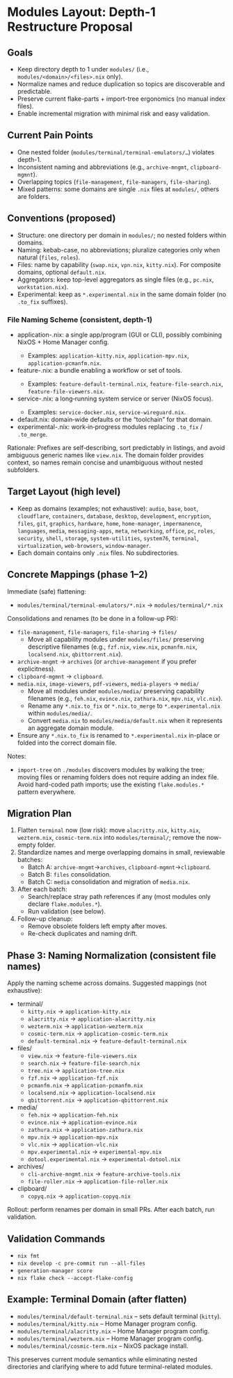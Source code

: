 # Modules Layout: Depth-1 Restructure Proposal

## Goals

- Keep directory depth to 1 under `modules/` (i.e., `modules/<domain>/<files>.nix` only).
- Normalize names and reduce duplication so topics are discoverable and predictable.
- Preserve current flake-parts + import-tree ergonomics (no manual index files).
- Enable incremental migration with minimal risk and easy validation.

## Current Pain Points

- One nested folder (`modules/terminal/terminal-emulators/…`) violates depth-1.
- Inconsistent naming and abbreviations (e.g., `archive-mngmt`, `clipboard-mgmnt`).
- Overlapping topics (`file-management`, `file-managers`, `file-sharing`).
- Mixed patterns: some domains are single `.nix` files at `modules/`, others are folders.

## Conventions (proposed)

- Structure: one directory per domain in `modules/`; no nested folders within domains.
- Naming: kebab-case, no abbreviations; pluralize categories only when natural (`files`, `roles`).
- Files: name by capability (`swap.nix`, `vpn.nix`, `kitty.nix`). For composite domains, optional `default.nix`.
- Aggregators: keep top-level aggregators as single files (e.g., `pc.nix`, `workstation.nix`).
- Experimental: keep as `*.experimental.nix` in the same domain folder (no `.to_fix` suffixes).

### File Naming Scheme (consistent, depth-1)

- application-<program>.nix: a single app/program (GUI or CLI), possibly combining NixOS + Home Manager config.
  - Examples: `application-kitty.nix`, `application-mpv.nix`, `application-pcmanfm.nix`.
- feature-<capability>.nix: a bundle enabling a workflow or set of tools.
  - Examples: `feature-default-terminal.nix`, `feature-file-search.nix`, `feature-file-viewers.nix`.
- service-<daemon>.nix: a long‑running system service or server (NixOS focus).
  - Examples: `service-docker.nix`, `service-wireguard.nix`.
- default.nix: domain‑wide defaults or the “toolchain” for that domain.
- experimental-<name>.nix: work‑in‑progress modules replacing `.to_fix` / `.to_merge`.

Rationale: Prefixes are self‑describing, sort predictably in listings, and avoid ambiguous generic names like `view.nix`. The domain folder provides context, so names remain concise and unambiguous without nested subfolders.

## Target Layout (high level)

- Keep as domains (examples; not exhaustive): `audio`, `base`, `boot`, `cloudflare`, `containers`, `database`, `desktop`, `development`, `encryption`, `files`, `git`, `graphics`, `hardware`, `home`, `home-manager`, `impermanence`, `languages`, `media`, `messaging-apps`, `meta`, `networking`, `office`, `pc`, `roles`, `security`, `shell`, `storage`, `system-utilities`, `system76`, `terminal`, `virtualization`, `web-browsers`, `window-manager`.
- Each domain contains only `.nix` files. No subdirectories.

## Concrete Mappings (phase 1–2)

Immediate (safe) flattening:

- `modules/terminal/terminal-emulators/*.nix` → `modules/terminal/*.nix`

Consolidations and renames (to be done in a follow-up PR):

- `file-management`, `file-managers`, `file-sharing` → `files/`
  - Move all capability modules under `modules/files/` preserving descriptive filenames (e.g., `fzf.nix`, `view.nix`, `pcmanfm.nix`, `localsend.nix`, `qbittorrent.nix`).
- `archive-mngmt` → `archives` (or `archive-management` if you prefer explicitness).
- `clipboard-mgmnt` → `clipboard`.
- `media.nix`, `image-viewers`, `pdf-viewers`, `media-players` → `media/`
  - Move all modules under `modules/media/` preserving capability filenames (e.g., `feh.nix`, `evince.nix`, `zathura.nix`, `mpv.nix`, `vlc.nix`).
  - Rename any `*.nix.to_fix` or `*.nix.to_merge` to `*.experimental.nix` within `modules/media/`.
  - Convert `media.nix` to `modules/media/default.nix` when it represents an aggregate domain module.
- Ensure any `*.nix.to_fix` is renamed to `*.experimental.nix` in-place or folded into the correct domain file.

Notes:

- `import-tree` on `./modules` discovers modules by walking the tree; moving files or renaming folders does not require adding an index file. Avoid hard-coded path imports; use the existing `flake.modules.*` pattern everywhere.

## Migration Plan

1. Flatten `terminal` now (low risk): move `alacritty.nix`, `kitty.nix`, `wezterm.nix`, `cosmic-term.nix` into `modules/terminal/`; remove the now-empty folder.
2. Standardize names and merge overlapping domains in small, reviewable batches:
   - Batch A: `archive-mngmt`→`archives`, `clipboard-mgmnt`→`clipboard`.
   - Batch B: `files` consolidation.
   - Batch C: `media` consolidation and migration of `media.nix`.
3. After each batch:
   - Search/replace stray path references if any (most modules only declare `flake.modules.*`).
   - Run validation (see below).
4. Follow-up cleanup:
   - Remove obsolete folders left empty after moves.
   - Re-check duplicates and naming drift.

## Phase 3: Naming Normalization (consistent file names)

Apply the naming scheme across domains. Suggested mappings (not exhaustive):

- terminal/
  - `kitty.nix` → `application-kitty.nix`
  - `alacritty.nix` → `application-alacritty.nix`
  - `wezterm.nix` → `application-wezterm.nix`
  - `cosmic-term.nix` → `application-cosmic-term.nix`
  - `default-terminal.nix` → `feature-default-terminal.nix`
- files/
  - `view.nix` → `feature-file-viewers.nix`
  - `search.nix` → `feature-file-search.nix`
  - `tree.nix` → `application-tree.nix`
  - `fzf.nix` → `application-fzf.nix`
  - `pcmanfm.nix` → `application-pcmanfm.nix`
  - `localsend.nix` → `application-localsend.nix`
  - `qbittorrent.nix` → `application-qbittorrent.nix`
- media/
  - `feh.nix` → `application-feh.nix`
  - `evince.nix` → `application-evince.nix`
  - `zathura.nix` → `application-zathura.nix`
  - `mpv.nix` → `application-mpv.nix`
  - `vlc.nix` → `application-vlc.nix`
  - `mpv.experimental.nix` → `experimental-mpv.nix`
  - `dotool.experimental.nix` → `experimental-dotool.nix`
- archives/
  - `cli-archive-mngmt.nix` → `feature-archive-tools.nix`
  - `file-roller.nix` → `application-file-roller.nix`
- clipboard/
  - `copyq.nix` → `application-copyq.nix`

Rollout: perform renames per domain in small PRs. After each batch, run validation.

## Validation Commands

- `nix fmt`
- `nix develop -c pre-commit run --all-files`
- `generation-manager score`
- `nix flake check --accept-flake-config`

## Example: Terminal Domain (after flatten)

- `modules/terminal/default-terminal.nix` – sets default terminal (`kitty`).
- `modules/terminal/kitty.nix` – Home Manager program config.
- `modules/terminal/alacritty.nix` – Home Manager program config.
- `modules/terminal/wezterm.nix` – Home Manager program config.
- `modules/terminal/cosmic-term.nix` – NixOS package install.

This preserves current module semantics while eliminating nested directories and clarifying where to add future terminal-related modules.
